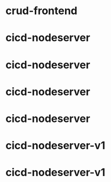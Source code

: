 # crud-frontend
# cicd-nodeserver
# cicd-nodeserver
# cicd-nodeserver
# cicd-nodeserver
# cicd-nodeserver-v1
# cicd-nodeserver-v1
